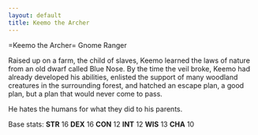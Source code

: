 ```yaml
---
layout: default
title: Keemo the Archer
---
```


=Keemo the Archer= 
Gnome Ranger

Raised up on a farm, the child of slaves, Keemo learned the laws of nature from an old dwarf called Blue Nose. By the time the veil broke, Keemo had already developed his abilities, enlisted the support of many woodland creatures in the surrounding forest, and hatched an escape plan, a good plan, but a plan that would never come to pass.

He hates the humans for what they did to his parents.

Base stats:
**STR** 16
**DEX** 16
**CON** 12
**INT** 12
**WIS** 13
**CHA** 10
